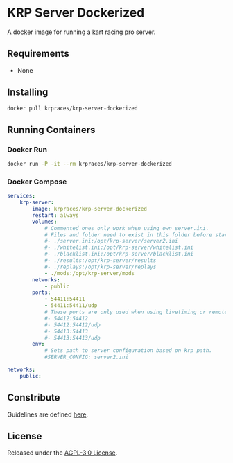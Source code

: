 # KRP Server Dockerized

A docker image for running a kart racing pro server.

## Requirements

- None

## Installing

```sh
docker pull krpraces/krp-server-dockerized
```

## Running Containers

### Docker Run

```sh
docker run -P -it --rm krpraces/krp-server-dockerized
```

### Docker Compose

```yml
services:
    krp-server:
        image: krpraces/krp-server-dockerized
        restart: always
        volumes:
            # Commented ones only work when using own server.ini. 
            # Files and folder need to exist in this folder before starting.
            #- ./server.ini:/opt/krp-server/server2.ini
            #- ./whitelist.ini:/opt/krp-server/whitelist.ini
            #- ./blacklist.ini:/opt/krp-server/blacklist.ini
            #- ./results:/opt/krp-server/results
            #- ./replays:/opt/krp-server/replays
            - ./mods:/opt/krp-server/mods
        networks:
            - public
        ports:
            - 54411:54411
            - 54411:54411/udp
            # These ports are only used when using livetiming or remote admin.
            #- 54412:54412
            #- 54412:54412/udp
            #- 54413:54413
            #- 54413:54413/udp
        env:
            # Sets path to server configuration based on krp path.
            #SERVER_CONFIG: server2.ini

networks:
    public:

```

## Constribute

Guidelines are defined [here](https://github.com/krp-races/krp-server-dockerized/blob/main/CONTRIBUTING.md).

## License

Released under the [AGPL-3.0 License](https://github.com/krp-races/krp-server-dockerized/blob/main/LICENSE).